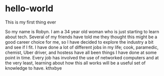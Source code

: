 # hello-world
This is my first thing ever 

So my name is Robyn.  I am a 34 year old woman who is just starting to learn about tech.  Several of my friends have told me they thought this might be a good career choice for me, so I have decided to explore the industry a bit and see if I fit.  I have done a lot of different jobs in my life; cook, paramedic, chemist, Uber driver, and hostess have all been things I have done at some point in time.  Every job has involved the use of networked computers and at the very least, learning about how this all works will be a useful set of knowledge to have.  kthxbye
